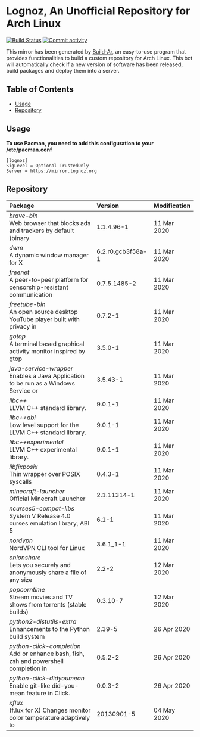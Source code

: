 # Lognoz, An Unofficial Repository for Arch Linux
[<img src="https://img.shields.io/travis/lognoz/lognoz-archlinux-repository/master.svg?style=flat-square" alt="Build Status">](https://travis-ci.org/lognoz/lognoz-archlinux-repository)
[<img src="https://img.shields.io/github/commit-activity/m/lognoz/lognoz-archlinux-repository.svg?style=flat-square" alt="Commit activity">](https://github.com/lognoz/lognoz-archlinux-repository/commits/master)

This mirror has been generated by [Build-Ar](https://github.com/unix-development/build-ar), an easy-to-use program that provides functionalities to build a custom repository for Arch Linux. This bot will automatically check if a new version of software has been released, build packages and deploy them into a server.

## Table of Contents
- [Usage](#usage)
- [Repository](#repository)

## Usage
**To use Pacman, you need to add this configuration to your /etc/pacman.conf**

```
[lognoz]
SigLevel = Optional TrustedOnly
Server = https://mirror.lognoz.org
```
## Repository
Package	|  Version	|  Modification
:--- | :--- | :---
*brave-bin*<br>Web browser that blocks ads and trackers by default (binary | 1:1.4.96-1 | 11 Mar 2020
*dwm*<br>A dynamic window manager for X | 6.2.r0.gcb3f58a-1 | 11 Mar 2020
*freenet*<br>A peer-to-peer platform for censorship-resistant communication | 0.7.5.1485-2 | 11 Mar 2020
*freetube-bin*<br>An open source desktop YouTube player built with privacy in | 0.7.2-1 | 11 Mar 2020
*gotop*<br>A terminal based graphical activity monitor inspired by gtop | 3.5.0-1 | 11 Mar 2020
*java-service-wrapper*<br>Enables a Java Application to be run as a Windows Service or | 3.5.43-1 | 11 Mar 2020
*libc++*<br>LLVM C++ standard library. | 9.0.1-1 | 11 Mar 2020
*libc++abi*<br>Low level support for the LLVM C++ standard library. | 9.0.1-1 | 11 Mar 2020
*libc++experimental*<br>LLVM C++ experimental library. | 9.0.1-1 | 11 Mar 2020
*libfixposix*<br>Thin wrapper over POSIX syscalls | 0.4.3-1 | 11 Mar 2020
*minecraft-launcher*<br>Official Minecraft Launcher | 2.1.11314-1 | 11 Mar 2020
*ncurses5-compat-libs*<br>System V Release 4.0 curses emulation library, ABI 5 | 6.1-1 | 11 Mar 2020
*nordvpn*<br>NordVPN CLI tool for Linux | 3.6.1_1-1 | 11 Mar 2020
*onionshare*<br>Lets you securely and anonymously share a file of any size | 2.2-2 | 12 Mar 2020
*popcorntime*<br>Stream movies and TV shows from torrents (stable builds) | 0.3.10-7 | 12 Mar 2020
*python2-distutils-extra*<br>Enhancements to the Python build system | 2.39-5 | 26 Apr 2020
*python-click-completion*<br>Add or enhance bash, fish, zsh and powershell completion in | 0.5.2-2 | 26 Apr 2020
*python-click-didyoumean*<br>Enable git-like did-you-mean feature in Click. | 0.0.3-2 | 26 Apr 2020
*xflux*<br>(f.lux for X) Changes monitor color temperature adaptively to | 20130901-5 | 04 May 2020

